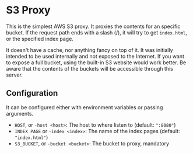 # S3 Proxy

This is the simplest AWS S3 proxy. It proxies the contents for an specific
bucket. If the request path ends with a slash (/), it will try to get
`index.html`, or the specified index page.

It doesn't have a cache, nor anything fancy on top of it. It was initially
intended to be used internally and not exposed to the Internet. If you want to
expose a full bucket, using the built-in S3 website would work better. Be aware
that the contents of the buckets will be accessible through this server.

## Configuration

It can be configured either with environment variables or passing arguments.

* `HOST`, or `-host <host>`: The host to where listen to (default: `":8080"`)
* `INDEX_PAGE` or `-index <index>`: The name of the index pages
  (default: `"index.html"`)
* `S3_BUCKET`, or `-bucket <bucket>`: The bucket to proxy, mandatory

